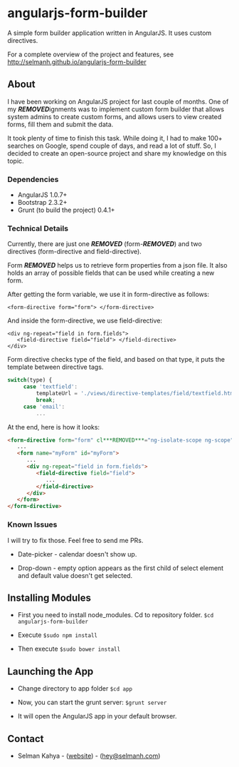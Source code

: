 angularjs-form-builder
======================

A simple form builder application written in AngularJS. It uses custom directives.

For a complete overview of the project and features, see http://selmanh.github.io/angularjs-form-builder

## About

I have been working on AngularJS project for last couple of months. One of my ***REMOVED***ignments was to implement custom form builder that allows system admins to create custom forms, and allows users to view created forms, fill them and submit the data. 

It took plenty of time to finish this task. While doing it, I had to make 100+ searches on Google, spend couple of days, and read a lot of stuff. So, I decided to create an open-source project and share my knowledge on this topic.

### Dependencies
* AngularJS 1.0.7+
* Bootstrap 2.3.2+
* Grunt (to build the project) 0.4.1+

### Technical Details

Currently, there are just one ***REMOVED*** (form-***REMOVED***) and two directives (form-directive and field-directive). 

Form ***REMOVED*** helps us to retrieve form properties from a json file. It also holds an array of possible fields that can be used while creating a new form.

After getting the form variable, we use it in form-directive as follows:

``` 
<form-directive form="form"> </form-directive>
``` 

And inside the form-directive, we use field-directive: 

```
<div ng-repeat="field in form.fields">
   <field-directive field="field"> </field-directive>
</div>
```

Form directive checks type of the field, and based on that type, it puts the template between directive tags.

```JAVASCRIPT
switch(type) {
     case 'textfield':
         templateUrl = './views/directive-templates/field/textfield.html';
         break;
     case 'email':
         ...
```

At the end, here is how it looks:

```html
<form-directive form="form" cl***REMOVED***="ng-isolate-scope ng-scope">
   ...
   <form name="myForm" id="myForm">
      ...
      <div ng-repeat="field in form.fields">
         <field-directive field="field">
            ...
         </field-directive>
      </div>
   </form>
</form-directive>
```


### Known Issues

I will try to fix those. Feel free to send me PRs.

* Date-picker - calendar doesn't show up.

* Drop-down - empty option appears as the first child of select element and default value doesn't get selected.

## Installing Modules

* First you need to install node_modules. Cd to repository folder.  ``` $cd angularjs-form-builder ```

* Execute ``` $sudo npm install ```

* Then execute ``` $sudo bower install ```

## Launching the App

* Change directory to app folder  ``` $cd app ```

* Now, you can start the grunt server: ``` $grunt server ```

* It will open the AngularJS app in your default browser. 

## Contact

 - Selman Kahya - ([website](http://www.selmanh.com)) - (hey@selmanh.com)
